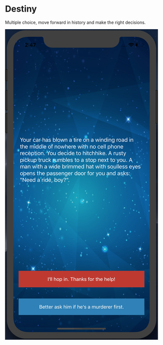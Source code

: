 # Destiny
Multiple choice, move forward in history and make the right decisions.

![](Images/Destiny.png)
